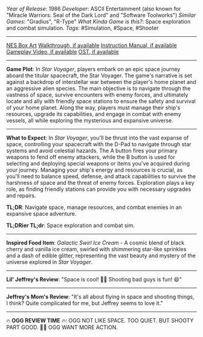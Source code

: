 *Year of Release*: 1986
*Developer*: ASCII Entertainment (also known for "Miracle Warriors: Seal of the Dark Lord" and "Software Toolworks")
*Similar Games*: "Gradius", "R-Type"
*What Kinda Game is this?*: Space exploration and combat simulation.
*Tags:* #Simulation, #Space, #Shooter

---
[NES Box Art](https://www.google.com/search?tbm=isch&q=NES+Box+Art+Star+Voyager) 
[Walkthrough, if available](https://www.google.com/search?q=Walkthrough+NES+Star+Voyager)
[Instruction Manual, if available](https://www.google.com/search?q=NES+Instruction+Manual+Star+Voyager)
[Gameplay Video, if available](https://www.youtube.com/results?search_query=gameplay+NES+Star+Voyager) 
[OST, if available](https://www.youtube.com/results?search_query=gameplay+NES+Star+Voyager+OST)

- - -
**Game Plot**: In *Star Voyager*, players embark on an epic space journey aboard the titular spacecraft, the Star Voyager. The game's narrative is set against a backdrop of interstellar war between the player's home planet and an aggressive alien species. The main objective is to navigate through the vastness of space, survive encounters with enemy forces, and ultimately locate and ally with friendly space stations to ensure the safety and survival of your home planet. Along the way, players must manage their ship's resources, upgrade its capabilities, and engage in combat with enemy vessels, all while exploring the mysterious and expansive universe.

- - -
**What to Expect**: In *Star Voyager*, you'll be thrust into the vast expanse of space, controlling your spacecraft with the D-Pad to navigate through star systems and avoid celestial hazards. The A button fires your primary weapons to fend off enemy attackers, while the B button is used for selecting and deploying special weapons or items you've acquired during your journey. Managing your ship's energy and resources is crucial, as you'll need to balance speed, defense, and attack capabilities to survive the harshness of space and the threat of enemy forces. Exploration plays a key role, as finding friendly stations can provide you with necessary upgrades and repairs.

**TL;DR**: Navigate space, manage resources, and combat enemies in an expansive space adventure.

**TL;DRier TL;dr**: Space exploration and combat sim.

---
**Inspired Food Item**: *Galactic Swirl Ice Cream* - A cosmic blend of black cherry and vanilla ice cream, swirled with shimmering star-like sprinkles and a dash of edible glitter, representing the vast beauty and mystery of the universe explored in *Star Voyager*.

---
**Lil' Jeffrey's Review**: "Space is cool! 🚀🌌 Shooting bad guys is fun! 😄"

---
**Jeffrey's Mom's Review**: "It's all about flying in space and shooting things, I think? Quite complicated for me, but Jeffrey seems to love it."

---
🔥 **OGG REVIEW TIME** 🔥: OGG NOT LIKE SPACE. TOO QUIET. BUT SHOOTY PART GOOD. 🚀🔥 OGG WANT MORE ACTION.